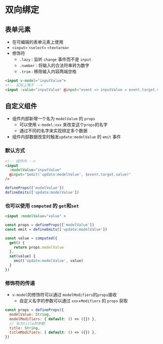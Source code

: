 # 双向绑定
## 表单元素
* 在可编辑的表单元素上使用
* `<input>` `<select>` `<textarea>`
* 修饰符
   * `.lazy` : 监听 `change` 事件而不是 `input`
   * `.number` : 将输入的合法符串转为数字
   * `.trim` : 移除输入内容两端空格
```html
<input v-model="inputValue">
<!-- 实际上等于 -->
<input :value="inputValue" @input="event => inputValue = event.target.value">
```

## 自定义组件
* 组件内部新增一个名为 `modelValue` 的 `props`
   * 可以使用 `v-model:xxx` 来改变这个`props`的名字
   * 通过不同的名字来实现绑定多个数据
* 组件内部数据改变时触发`update:modelValue` 的 `emit` 事件
### 默认方式
```html
<!-- 组件内 -->
<input
  :modelValue="inputValue"
  @input="$emit('update:modelValue', $event.target.value)"
/>
```
```js
defineProps(['modelValue'])
defineEmits(['update:modelValue'])
```
### 也可以使用 `computed` 的 `get`和`set`
```html
<input :modelValue="value" > 
```
```js
const props = defineProps(['modelValue'])
const emit = defineEmits(['update:modelValue'])

const value = computed({
  get() {
    return props.modelValue
  },
  set(value) {
    emit('update:modelValue', value)
  }
})
```
### 修饰符的传递
* `v-model`的修饰符可以通过 `modelModifiers`的`props`接收
   * 自定义名字的参数可以通过 `xxx`+`Modifiers` 的 `props` 获取

```js
const props = defineProps({
  modelValue: String,
  modelModifiers: { default: () => ({}) },
  // 名为title的参数
  title: String,
  titleModifiers: { default: () => ({}) },
})
```